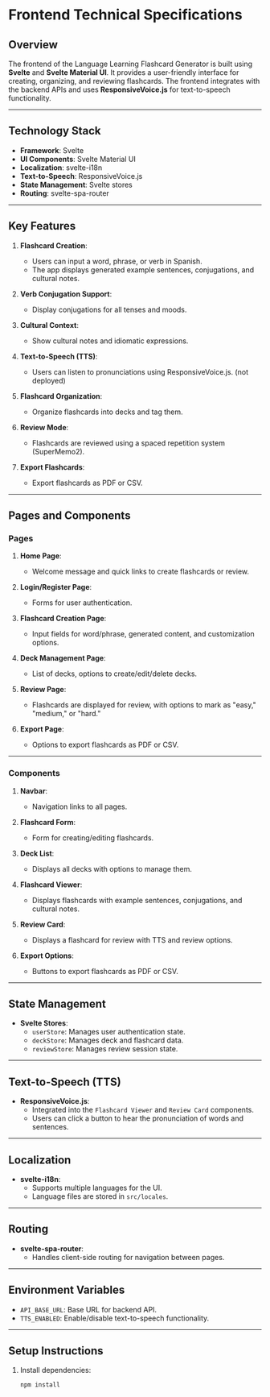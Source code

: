 # Frontend Technical Specifications

## Overview
The frontend of the Language Learning Flashcard Generator is built using **Svelte** and **Svelte Material UI**. It provides a user-friendly interface for creating, organizing, and reviewing flashcards. The frontend integrates with the backend APIs and uses **ResponsiveVoice.js** for text-to-speech functionality.

---

## Technology Stack
- **Framework**: Svelte
- **UI Components**: Svelte Material UI
- **Localization**: svelte-i18n
- **Text-to-Speech**: ResponsiveVoice.js
- **State Management**: Svelte stores
- **Routing**: svelte-spa-router

---

## Key Features
1. **Flashcard Creation**:
   - Users can input a word, phrase, or verb in Spanish.
   - The app displays generated example sentences, conjugations, and cultural notes.

2. **Verb Conjugation Support**:
   - Display conjugations for all tenses and moods.

3. **Cultural Context**:
   - Show cultural notes and idiomatic expressions.

4. **Text-to-Speech (TTS)**:
   - Users can listen to pronunciations using ResponsiveVoice.js. (not deployed)

5. **Flashcard Organization**:
   - Organize flashcards into decks and tag them.

6. **Review Mode**:
   - Flashcards are reviewed using a spaced repetition system (SuperMemo2).

7. **Export Flashcards**:
   - Export flashcards as PDF or CSV.

---

## Pages and Components

### Pages
1. **Home Page**:
   - Welcome message and quick links to create flashcards or review.

2. **Login/Register Page**:
   - Forms for user authentication.

3. **Flashcard Creation Page**:
   - Input fields for word/phrase, generated content, and customization options.

4. **Deck Management Page**:
   - List of decks, options to create/edit/delete decks.

5. **Review Page**:
   - Flashcards are displayed for review, with options to mark as "easy," "medium," or "hard."

6. **Export Page**:
   - Options to export flashcards as PDF or CSV.

---

### Components
1. **Navbar**:
   - Navigation links to all pages.

2. **Flashcard Form**:
   - Form for creating/editing flashcards.

3. **Deck List**:
   - Displays all decks with options to manage them.

4. **Flashcard Viewer**:
   - Displays flashcards with example sentences, conjugations, and cultural notes.

5. **Review Card**:
   - Displays a flashcard for review with TTS and review options.

6. **Export Options**:
   - Buttons to export flashcards as PDF or CSV.

---

## State Management
- **Svelte Stores**:
  - `userStore`: Manages user authentication state.
  - `deckStore`: Manages deck and flashcard data.
  - `reviewStore`: Manages review session state.

---

## Text-to-Speech (TTS)
- **ResponsiveVoice.js**:
  - Integrated into the `Flashcard Viewer` and `Review Card` components.
  - Users can click a button to hear the pronunciation of words and sentences.

---

## Localization
- **svelte-i18n**:
  - Supports multiple languages for the UI.
  - Language files are stored in `src/locales`.

---

## Routing
- **svelte-spa-router**:
  - Handles client-side routing for navigation between pages.

---

## Environment Variables
- `API_BASE_URL`: Base URL for backend API.
- `TTS_ENABLED`: Enable/disable text-to-speech functionality.

---

## Setup Instructions
1. Install dependencies:
   ```bash
   npm install
